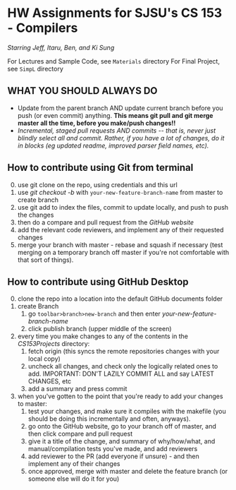 # HW Assignments for SJSU's CS 153 - Compilers
_Starring Jeff, Itaru, Ben, and Ki Sung_

For Lectures and Sample Code, see `Materials` directory
For Final Project, see `SimpL` directory

## WHAT YOU SHOULD ALWAYS DO
- Update from the parent branch AND update current branch before you push (or even commit) anything.
  **This means git pull and git merge master all the time, before you make/push changes!!**
- _Incremental, staged pull requests AND commits -- that is, never just blindly select all and commit.
  Rather, if you have a lot of changes, do it in blocks (eg updated readme, improved parser field names, etc)._

## How to contribute using Git from terminal
0. use git clone on the repo, using credentials and this url
1. use _git checkout -b_ with `your-new-feature-branch-name` from master to create branch
2. use git add to index the files, commit to update locally, and push to push the changes
3. then do a compare and pull request from the _GitHub website_
4. add the relevant code reviewers, and implement any of their requested changes
5. merge your branch with master - rebase and squash if necessary (test merging on a
   temporary branch off master if you're not comfortable with that sort of things).


## How to contribute using GitHub Desktop
0. clone the repo into a location into the default GitHub documents folder
1. create Branch
    1. go `toolbar>branch>new-branch` and then enter _your-new-feature-branch-name_
    2. click publish branch (upper middle of the screen)
2. every time you make changes to any of the contents in the _CS153Projects_ directory:
    1. fetch origin (this syncs the remote repositories changes with your local copy)
    2. uncheck all changes, and check only the logically related ones to add.
       IMPORTANT: DON'T LAZILY COMMIT ALL and say LATEST CHANGES, etc
    3. add a summary and press commit
3. when you've gotten to the point that you're ready to add your changes to master:
    1. test your changes, and make sure it compiles with the makefile
       (you should be doing this incrementally and often, anyways).
    2. go onto the GitHub website, go to your branch off of master, and then click compare and pull request
    3. give it a title of the change, and summary of why/how/what, and manual/compilation tests you've made,
       and add reviewers
    4. add reviewer to the PR (add everyone if unsure) - and then implement any of their changes
    5. once approved, merge with master and delete the feature branch (or someone else will do it for you)
